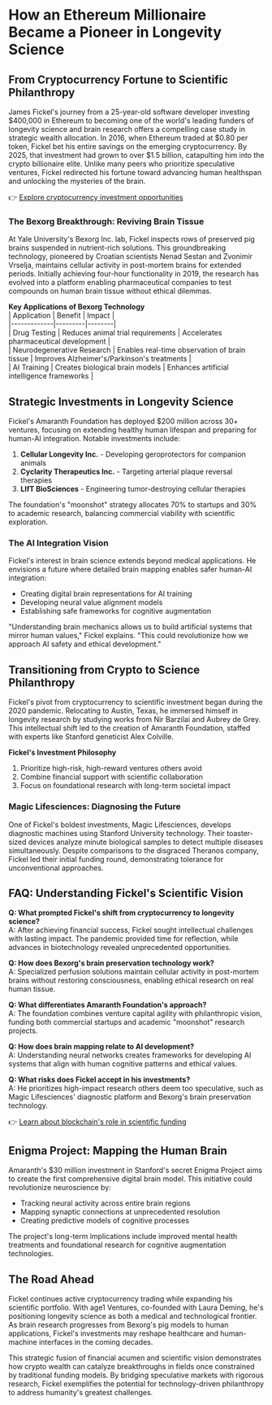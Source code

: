 # How an Ethereum Millionaire Became a Pioneer in Longevity Science  

## From Cryptocurrency Fortune to Scientific Philanthropy  

James Fickel's journey from a 25-year-old software developer investing $400,000 in Ethereum to becoming one of the world's leading funders of longevity science and brain research offers a compelling case study in strategic wealth allocation. In 2016, when Ethereum traded at $0.80 per token, Fickel bet his entire savings on the emerging cryptocurrency. By 2025, that investment had grown to over $1.5 billion, catapulting him into the crypto billionaire elite. Unlike many peers who prioritize speculative ventures, Fickel redirected his fortune toward advancing human healthspan and unlocking the mysteries of the brain.  

👉 [Explore cryptocurrency investment opportunities](https://bit.ly/okx-bonus)  

### The Bexorg Breakthrough: Reviving Brain Tissue  

At Yale University's Bexorg Inc. lab, Fickel inspects rows of preserved pig brains suspended in nutrient-rich solutions. This groundbreaking technology, pioneered by Croatian scientists Nenad Sestan and Zvonimir Vrselja, maintains cellular activity in post-mortem brains for extended periods. Initially achieving four-hour functionality in 2019, the research has evolved into a platform enabling pharmaceutical companies to test compounds on human brain tissue without ethical dilemmas.  

**Key Applications of Bexorg Technology**  
| Application | Benefit | Impact |  
|-------------|---------|--------|  
| Drug Testing | Reduces animal trial requirements | Accelerates pharmaceutical development |  
| Neurodegenerative Research | Enables real-time observation of brain tissue | Improves Alzheimer's/Parkinson's treatments |  
| AI Training | Creates biological brain models | Enhances artificial intelligence frameworks |  

## Strategic Investments in Longevity Science  

Fickel's Amaranth Foundation has deployed $200 million across 30+ ventures, focusing on extending healthy human lifespan and preparing for human-AI integration. Notable investments include:  

1. **Cellular Longevity Inc.** - Developing geroprotectors for companion animals  
2. **Cyclarity Therapeutics Inc.** - Targeting arterial plaque reversal therapies  
3. **LIfT BioSciences** - Engineering tumor-destroying cellular therapies  

The foundation's "moonshot" strategy allocates 70% to startups and 30% to academic research, balancing commercial viability with scientific exploration.  

### The AI Integration Vision  

Fickel's interest in brain science extends beyond medical applications. He envisions a future where detailed brain mapping enables safer human-AI integration:  
- Creating digital brain representations for AI training  
- Developing neural value alignment models  
- Establishing safe frameworks for cognitive augmentation  

"Understanding brain mechanics allows us to build artificial systems that mirror human values," Fickel explains. "This could revolutionize how we approach AI safety and ethical development."  

## Transitioning from Crypto to Science Philanthropy  

Fickel's pivot from cryptocurrency to scientific investment began during the 2020 pandemic. Relocating to Austin, Texas, he immersed himself in longevity research by studying works from Nir Barzilai and Aubrey de Grey. This intellectual shift led to the creation of Amaranth Foundation, staffed with experts like Stanford geneticist Alex Colville.  

**Fickel's Investment Philosophy**  
1. Prioritize high-risk, high-reward ventures others avoid  
2. Combine financial support with scientific collaboration  
3. Focus on foundational research with long-term societal impact  

### Magic Lifesciences: Diagnosing the Future  

One of Fickel's boldest investments, Magic Lifesciences, develops diagnostic machines using Stanford University technology. Their toaster-sized devices analyze minute biological samples to detect multiple diseases simultaneously. Despite comparisons to the disgraced Theranos company, Fickel led their initial funding round, demonstrating tolerance for unconventional approaches.  

## FAQ: Understanding Fickel's Scientific Vision  

**Q: What prompted Fickel's shift from cryptocurrency to longevity science?**  
A: After achieving financial success, Fickel sought intellectual challenges with lasting impact. The pandemic provided time for reflection, while advances in biotechnology revealed unprecedented opportunities.  

**Q: How does Bexorg's brain preservation technology work?**  
A: Specialized perfusion solutions maintain cellular activity in post-mortem brains without restoring consciousness, enabling ethical research on real human tissue.  

**Q: What differentiates Amaranth Foundation's approach?**  
A: The foundation combines venture capital agility with philanthropic vision, funding both commercial startups and academic "moonshot" research projects.  

**Q: How does brain mapping relate to AI development?**  
A: Understanding neural networks creates frameworks for developing AI systems that align with human cognitive patterns and ethical values.  

**Q: What risks does Fickel accept in his investments?**  
A: He prioritizes high-impact research others deem too speculative, such as Magic Lifesciences' diagnostic platform and Bexorg's brain preservation technology.  

👉 [Learn about blockchain's role in scientific funding](https://bit.ly/okx-bonus)  

## Enigma Project: Mapping the Human Brain  

Amaranth's $30 million investment in Stanford's secret Enigma Project aims to create the first comprehensive digital brain model. This initiative could revolutionize neuroscience by:  
- Tracking neural activity across entire brain regions  
- Mapping synaptic connections at unprecedented resolution  
- Creating predictive models of cognitive processes  

The project's long-term implications include improved mental health treatments and foundational research for cognitive augmentation technologies.  

## The Road Ahead  

Fickel continues active cryptocurrency trading while expanding his scientific portfolio. With age1 Ventures, co-founded with Laura Deming, he's positioning longevity science as both a medical and technological frontier. As brain research progresses from Bexorg's pig models to human applications, Fickel's investments may reshape healthcare and human-machine interfaces in the coming decades.  

This strategic fusion of financial acumen and scientific vision demonstrates how crypto wealth can catalyze breakthroughs in fields once constrained by traditional funding models. By bridging speculative markets with rigorous research, Fickel exemplifies the potential for technology-driven philanthropy to address humanity's greatest challenges.